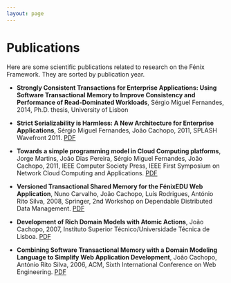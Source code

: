 ```yaml
---
layout: page
---
```


# Publications

Here are some scientific publications related to research on the Fénix
Framework.  They are sorted by publication year.

  * **Strongly Consistent Transactions for Enterprise Applications: Using
    Software Transactional Memory to Improve Consistency and Performance of
    Read-Dominated Workloads**, Sérgio Miguel Fernandes, 2014, Ph.D. thesis,
    University of Lisbon

  * **Strict Serializability is Harmless: A New Architecture for Enterprise
    Applications**, Sérgio Miguel Fernandes, João Cachopo, 2011, SPLASH
    Wavefront 2011. [PDF](http://www.sfernandes.net/permalinks/publications/2011-fernandes-splash-wavefront.pdf)

  * **Towards a simple programming model in Cloud Computing platforms**, Jorge
      Martins, João Dias Pereira, Sérgio Miguel Fernandes, João Cachopo, 2011,
      IEEE Computer Society Press, IEEE First Symposium on Network Cloud
      Computing and Applications. [PDF](http://www.inesc-id.pt/ficheiros/publicacoes/7566.pdf)

  * **Versioned Transactional Shared Memory for the FénixEDU Web
      Application**, Nuno Carvalho, João Cachopo, Luís Rodrigues, António Rito
      Silva, 2008, Springer, 2nd Workshop on Dependable Distributed Data
      Management. [PDF](http://www.gsd.inesc-id.pt/~ler/reports/wdddm08.pdf)

  * **Development of Rich Domain Models with Atomic Actions**, João Cachopo,
      2007, Instituto Superior Técnico/Universidade Técnica de
      Lisboa. [PDF](https://drive.google.com/file/d/0B8hMVUjuYxUKYU0xRzAzZWIxVWs/view?usp=sharing)

  * **Combining Software Transactional Memory with a Domain Modeling Language
    to Simplify Web Application Development**, João Cachopo, António Rito
    Silva, 2006, ACM, Sixth International Conference on Web
    Engineering. [PDF](http://dl.acm.org/ft_gateway.cfm?id=1145640&type=pdf&CFID=167411165&CFTOKEN=26012044)
    
